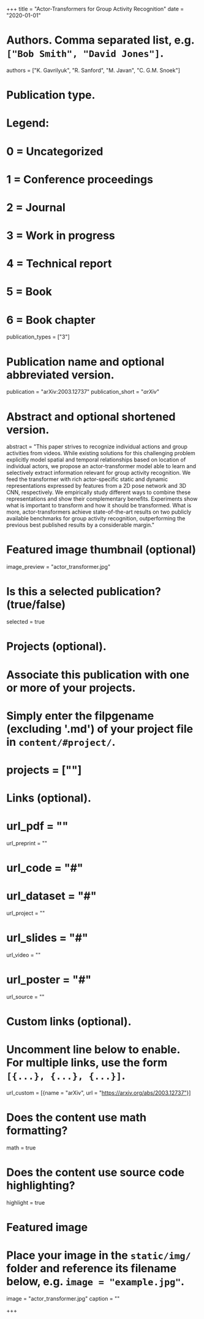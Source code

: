 +++
title = "Actor-Transformers for Group Activity Recognition"
date = "2020-01-01"

# Authors. Comma separated list, e.g. `["Bob Smith", "David Jones"]`.
authors = ["K. Gavrilyuk", "R. Sanford", "M. Javan", "C. G.M. Snoek"]

# Publication type.
# Legend:
# 0 = Uncategorized
# 1 = Conference proceedings
# 2 = Journal
# 3 = Work in progress
# 4 = Technical report
# 5 = Book
# 6 = Book chapter
publication_types = ["3"]

# Publication name and optional abbreviated version.
publication = "arXiv:2003.12737"
publication_short = "*arXiv*"

# Abstract and optional shortened version.
abstract = "This paper strives to recognize individual actions and group activities from videos. While existing solutions for this challenging problem explicitly model spatial and temporal relationships based on location of individual actors, we propose an actor-transformer model able to learn and selectively extract information relevant for group activity recognition. We feed the transformer with rich actor-specific static and dynamic representations expressed by features from a 2D pose network and 3D CNN, respectively. We empirically study different ways to combine these representations and show their complementary benefits. Experiments show what is important to transform and how it should be transformed. What is more, actor-transformers achieve state-of-the-art results on two publicly available benchmarks for group activity recognition, outperforming the previous best published results by a considerable margin."

# Featured image thumbnail (optional)
image_preview = "actor_transformer.jpg"

# Is this a selected publication? (true/false)
selected = true

# Projects (optional).
#   Associate this publication with one or more of your projects.
#   Simply enter the filpgename (excluding '.md') of your project file in `content/#project/`.
# projects = [""]

# Links (optional).
# url_pdf = ""
url_preprint = ""
# url_code = "#"
# url_dataset = "#"
url_project = ""
# url_slides = "#"
url_video = ""
# url_poster = "#"
url_source = ""

# Custom links (optional).
#   Uncomment line below to enable. For multiple links, use the form `[{...}, {...}, {...}]`.
url_custom = [{name = "arXiv", url = "https://arxiv.org/abs/2003.12737"}]

# Does the content use math formatting?
math = true

# Does the content use source code highlighting?
highlight = true

# Featured image
# Place your image in the `static/img/` folder and reference its filename below, e.g. `image = "example.jpg"`.
image = "actor_transformer.jpg"
caption = ""

+++